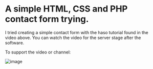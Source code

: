# A simple HTML, CSS and PHP contact form trying. 
   I tried creating a simple contact form with the haso tutorial found in the video above. You can watch the video for the server stage after the software.

   To support the video or channel:
   
   ![image](https://user-images.githubusercontent.com/107208468/176910337-74607e93-ee38-48c2-8138-b734bcc9c558.png)

